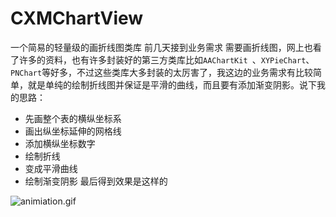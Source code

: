 # CXMChartView
一个简易的轻量级的画折线图类库
前几天接到业务需求 需要画折线图，网上也看了许多的资料，也有许多封装好的第三方类库比如`AAChartKit `、`XYPieChart`、`PNChart`等好多，不过这些类库大多封装的太厉害了，我这边的业务需求有比较简单，就是单纯的绘制折线图并保证是平滑的曲线，而且要有添加渐变阴影。说下我的思路：
* 先画整个表的横纵坐标系
* 画出纵坐标延伸的网格线
* 添加横纵坐标数字
* 绘制折线
* 变成平滑曲线
* 绘制渐变阴影
最后得到效果是这样的

![animiation.gif](http://upload-images.jianshu.io/upload_images/1977395-de6821625821ae3d.gif?imageMogr2/auto-orient/strip)

